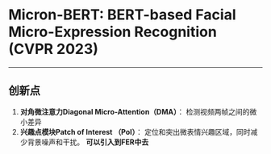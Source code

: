 # Micron-BERT: BERT-based Facial Micro-Expression Recognition (CVPR 2023)
---
## 创新点
1. **对角微注意力Diagonal Micro-Attention（DMA）**：
检测视频两帧之间的微小差异
2. **兴趣点模块Patch of Interest （PoI）**： 
定位和突出微表情兴趣区域，同时减少背景噪声和干扰。
**可以引入到FER中去**